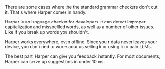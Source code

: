 There are some cases where the the standard grammar checkers 
don't cut it. That s where Harper comes in handy.

Harper is an language checker for developers. it can detect
improper capitalization and misspellled words, as well as a number of other issues.
Like if you break up words you shouldn't.

Harper works everywhere, even offline. Since you r data
never leaves your device, you don't ned to worry aout us 
selling it or using it to train LLMs.

The best part: Harper can give you feedback instantly.
For most documents, Harper can serve up suggestions in
under 10 ms.
